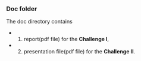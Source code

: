 ### Doc folder

The doc directory contains 
- 1. report(pdf file) for the **Challenge I**,
- 2. presentation file(pdf file) for the  **Challenge II**. 
